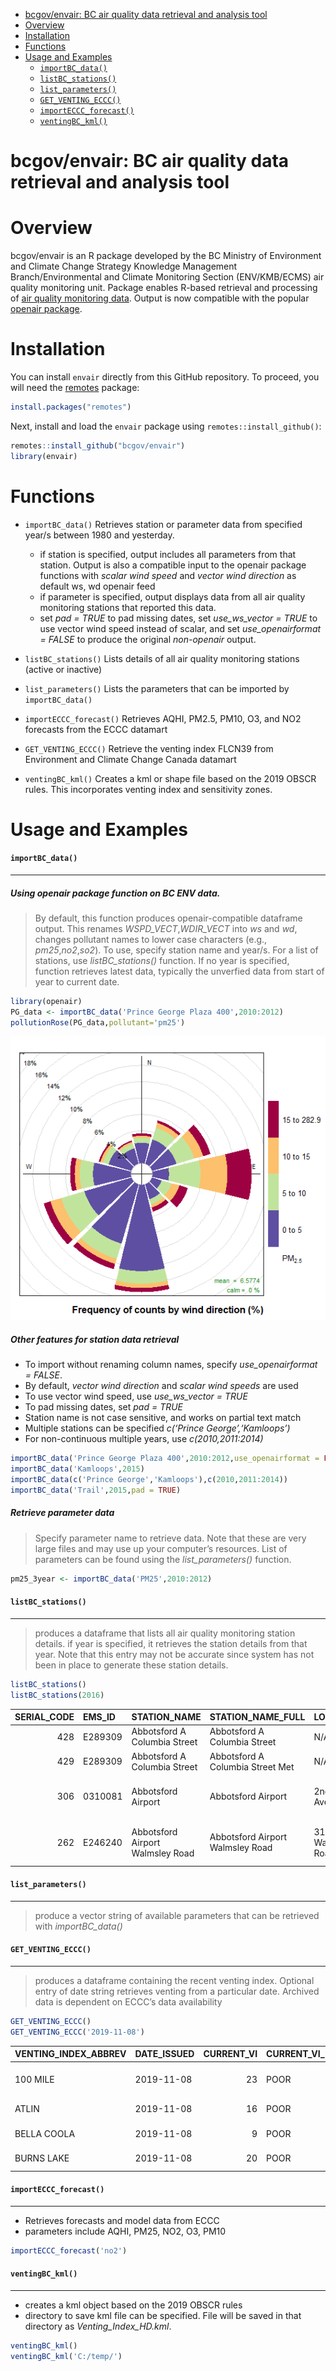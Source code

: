 
  - [bcgov/envair: BC air quality data retrieval and analysis
    tool](#bcgovenvair-bc-air-quality-data-retrieval-and-analysis-tool)
  - [Overview](#overview)
  - [Installation](#installation)
  - [Functions](#functions)
  - [Usage and Examples](#usage-and-examples)
      - [`importBC_data()`](#importbc_data)
      - [`listBC_stations()`](#listbc_stations)
      - [`list_parameters()`](#list_parameters)
      - [`GET_VENTING_ECCC()`](#get_venting_eccc)
      - [`importECCC_forecast()`](#importeccc_forecast)
      - [`ventingBC_kml()`](#ventingbc_kml)

<!-- Edit the README.Rmd only!!! The README.md is generated automatically from README.Rmd. -->

# bcgov/envair: BC air quality data retrieval and analysis tool

# Overview

bcgov/envair is an R package developed by the BC Ministry of Environment
and Climate Change Strategy Knowledge Management Branch/Environmental
and Climate Monitoring Section (ENV/KMB/ECMS) air quality monitoring
unit. Package enables R-based retrieval and processing of [air quality
monitoring data](https://envistaweb.env.gov.bc.ca/). Output is now
compatible with the popular [openair
package](https://cran.r-project.org/web/packages/openair/openair.pdf).

# Installation

You can install `envair` directly from this GitHub repository. To
proceed, you will need the
[remotes](https://cran.r-project.org/package=remotes) package:

``` r
install.packages("remotes")
```

Next, install and load the `envair` package using
`remotes::install_github()`:

``` r
remotes::install_github("bcgov/envair")
library(envair)
```

# Functions

  - `importBC_data()` Retrieves station or parameter data from specified
    year/s between 1980 and yesterday.
    
      - if station is specified, output includes all parameters from
        that station. Output is also a compatible input to the openair
        package functions with *scalar wind speed* and *vector wind
        direction* as default ws, wd openair feed
      - if parameter is specified, output displays data from all air
        quality monitoring stations that reported this data.
      - set *pad = TRUE* to pad missing dates, set *use\_ws\_vector =
        TRUE* to use vector wind speed instead of scalar, and set
        *use\_openairformat = FALSE* to produce the original
        *non-openair* output.

  - `listBC_stations()` Lists details of all air quality monitoring
    stations (active or inactive)

  - `list_parameters()` Lists the parameters that can be imported by
    `importBC_data()`

  - `importECCC_forecast()` Retrieves AQHI, PM2.5, PM10, O3, and NO2
    forecasts from the ECCC datamart

  - `GET_VENTING_ECCC()` Retrieve the venting index FLCN39 from
    Environment and Climate Change Canada datamart

  - `ventingBC_kml()` Creates a kml or shape file based on the 2019
    OBSCR rules. This incorporates venting index and sensitivity zones.

# Usage and Examples

#### `importBC_data()`

-----

##### Using *openair* package function on BC ENV data.

> By default, this function produces openair-compatible dataframe
> output. This renames *WSPD\_VECT*,*WDIR\_VECT* into *ws* and *wd*,
> changes pollutant names to lower case characters (e.g.,
> *pm25*,*no2*,*so2*). To use, specify station name and year/s. For a
> list of stations, use *listBC\_stations()* function. If no year is
> specified, function retrieves latest data, typically the unverfied
> data from start of year to current date.

``` r
library(openair)
PG_data <- importBC_data('Prince George Plaza 400',2010:2012)
pollutionRose(PG_data,pollutant='pm25')
```

![](importBC_data.png)<!-- -->

##### Other features for station data retrieval

  - To import without renaming column names, specify *use\_openairformat
    = FALSE*.
  - By default, *vector wind direction* and *scalar wind speeds* are
    used
  - To use vector wind speed, use *use\_ws\_vector = TRUE*
  - To pad missing dates, set *pad = TRUE*
  - Station name is not case sensitive, and works on partial text match
  - Multiple stations can be specified *c(‘Prince George’,‘Kamloops’)*
  - For non-continuous multiple years, use *c(2010,2011:2014)*

<!-- end list -->

``` r
importBC_data('Prince George Plaza 400',2010:2012,use_openairformat = FALSE)
importBC_data('Kamloops',2015)
importBC_data(c('Prince George','Kamloops'),c(2010,2011:2014))
importBC_data('Trail',2015,pad = TRUE)              
```

##### Retrieve parameter data

> Specify parameter name to retrieve data. Note that these are very
> large files and may use up your computer’s resources. List of
> parameters can be found using the *list\_parameters()* function.

``` r
pm25_3year <- importBC_data('PM25',2010:2012)
```

#### `listBC_stations()`

-----

> produces a dataframe that lists all air quality monitoring station
> details. if year is specified, it retrieves the station details from
> that year. Note that this entry may not be accurate since system has
> not been in place to generate these station details.

``` r
listBC_stations()
listBC_stations(2016)
```

| SERIAL\_CODE | EMS\_ID | STATION\_NAME                    | STATION\_NAME\_FULL              | LOCATION            | CITY       | CATEGORY                        | STATION\_ENVIRONMENT | STATION\_OWNER | DATE\_ESTABLISHED    | NOTES                       | LATITUDE | LONGITUDE  | HEIGHT.m. | STATUS   | CGNDB |
| -----------: | :------ | :------------------------------- | :------------------------------- | :------------------ | :--------- | :------------------------------ | :------------------- | :------------- | :------------------- | :-------------------------- | :------- | :--------- | --------: | :------- | :---- |
|          428 | E289309 | Abbotsford A Columbia Street     | Abbotsford A Columbia Street     | N/A                 | Abbotsford | METRO VANCOUVER                 | N/A                  | MVRD           | 7/25/2012            | GVRD T045                   | 49.0215  | \-122.3266 |        65 | ACTIVE   | N/A   |
|          429 | E289309 | Abbotsford A Columbia Street     | Abbotsford A Columbia Street Met | N/A                 | Abbotsford | METRO VANCOUVER                 | N/A                  | MVRD           | 7/25/2012 6:28:41 AM | GVRD T045                   | 49.0215  | \-122.3266 |        65 | ACTIVE   | N/A   |
|          306 | 0310081 | Abbotsford Airport               | Abbotsford Airport               | 2nd Avenue          | Abbotsford | NON OPERATIONAL                 | Commercial           | MVRD           | 1/7/1978             | GVRD T011;Closed 1994-04-28 | 49.0306  | \-122.3761 |        40 | INACTIVE | N/A   |
|          262 | E246240 | Abbotsford Airport Walmsley Road | Abbotsford Airport Walmsley Road | 31790 Walmsley Road | Aldergrove | METRO VANCOUVER NON OPERATIONAL | Commercial           | MVRD           | 5/1/2001             | GVRD T034                   | 49.0235  | \-122.3430 |        65 | INACTIVE | N/A   |

#### `list_parameters()`

-----

> produce a vector string of available parameters that can be retrieved
> with *importBC\_data()*

#### `GET_VENTING_ECCC()`

-----

> produces a dataframe containing the recent venting index. Optional
> entry of date string retrieves venting from a particular date.
> Archived data is dependent on ECCC’s data availability

``` r
GET_VENTING_ECCC()
GET_VENTING_ECCC('2019-11-08')
```

| VENTING\_INDEX\_ABBREV | DATE\_ISSUED | CURRENT\_VI | CURRENT\_VI\_DESC | CURRENT\_WSPD | CURRENT\_MIX\_HEIGHT | TODAY\_VI | TODAY\_VI\_DESC | TODAY\_WSPD | TODAY\_MIX\_HEIGHT | TOMORROW\_VI | TOMORROW\_VI\_DESC | TOMORROW\_WSPD | TOMORROW\_MIX\_HEIGHT | NAME           | REGION           |      LAT |       LONG |
| :--------------------- | :----------- | ----------: | :---------------- | ------------: | -------------------: | --------: | :-------------- | ----------: | -----------------: | -----------: | :----------------- | -------------: | --------------------: | :------------- | :--------------- | -------: | ---------: |
| 100 MILE               | 2019-11-08   |          23 | POOR              |            20 |                 1072 |        21 | POOR            |          23 |               1040 |           23 | POOR               |             11 |                  1183 | 100 Mile House | CENTRAL INTERIOR | 51.63915 | \-121.2945 |
| ATLIN                  | 2019-11-08   |          16 | POOR              |             3 |                 1169 |        36 | FAIR            |          23 |                966 |           34 | FAIR               |             16 |                  1050 | Atlin          | NORTHERN BC      | 59.57000 | \-133.7000 |
| BELLA COOLA            | 2019-11-08   |           9 | POOR              |             5 |                   55 |        16 | POOR            |          14 |                134 |           22 | POOR               |              8 |                   345 | Bella Coola    | COAST            | 52.38000 | \-126.7500 |
| BURNS LAKE             | 2019-11-08   |          20 | POOR              |            17 |                  833 |        26 | POOR            |          16 |                915 |           19 | POOR               |             19 |                   815 | Burns Lake     | CENTRAL INTERIOR | 54.23142 | \-125.7597 |

#### `importECCC_forecast()`

-----

  - Retrieves forecasts and model data from ECCC
  - parameters include AQHI, PM25, NO2, O3, PM10

<!-- end list -->

``` r
importECCC_forecast('no2')
```

#### `ventingBC_kml()`

-----

  - creates a kml object based on the 2019 OBSCR rules
  - directory to save kml file can be specified. File will be saved in
    that directory as *Venting\_Index\_HD.kml*.

<!-- end list -->

``` r
ventingBC_kml()
ventingBC_kml('C:/temp/')
```
